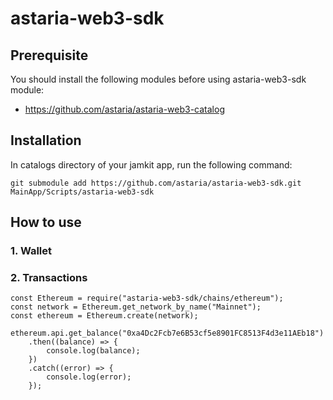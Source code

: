 # astaria-web3-sdk

## Prerequisite
You should install the following modules before using astaria-web3-sdk module:
* https://github.com/astaria/astaria-web3-catalog

## Installation
In catalogs directory of your jamkit app, run the following command:
```
git submodule add https://github.com/astaria/astaria-web3-sdk.git MainApp/Scripts/astaria-web3-sdk
```

## How to use

### 1. Wallet

### 2. Transactions

```
const Ethereum = require("astaria-web3-sdk/chains/ethereum");
const network = Ethereum.get_network_by_name("Mainnet");
const ethereum = Ethereum.create(network);

ethereum.api.get_balance("0xa4Dc2Fcb7e6B53cf5e8901FC8513F4d3e11AEb18")
    .then((balance) => {
        console.log(balance);
    })
    .catch((error) => {
        console.log(error);
    });
```
